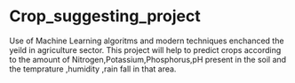 # Crop_suggesting_project
Use of Machine Learning algoritms and modern techniques enchanced the yeild in agriculture sector.
This project will help to predict crops according to the amount of Nitrogen,Potassium,Phosphorus,pH present in the soil and the temprature ,humidity ,rain fall in that area.
